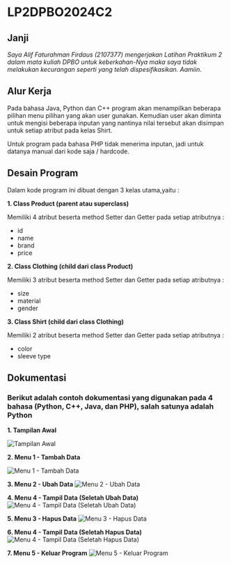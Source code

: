 # LP2DPBO2024C2

## Janji
*Saya Alif Faturahman Firdaus (2107377) mengerjakan Latihan Praktikum 2 dalam mata kuliah DPBO untuk keberkahan-Nya maka saya tidak melakukan kecurangan seperti yang telah dispesifikasikan. Aamiin.*

## Alur Kerja
Pada bahasa Java, Python dan C++ program akan menampilkan beberapa pilihan menu pilihan yang akan user gunakan. Kemudian user akan diminta untuk mengisi beberapa inputan yang nantinya nilai tersebut akan disimpan untuk setiap atribut pada kelas Shirt.

Untuk program pada bahasa PHP tidak menerima inputan, jadi untuk datanya manual dari kode saja / hardcode.

## Desain Program
Dalam kode program ini dibuat dengan 3 kelas utama,yaitu :

**1. Class Product (parent atau superclass)**

Memiliki 4 atribut beserta method Setter dan Getter pada setiap atributnya :
- id 
- name  
- brand  
- price

**2. Class Clothing (child dari class Product)**

Memiliki 3 atribut beserta method Setter dan Getter pada setiap atributnya :
- size
- material
- gender

**3. Class Shirt (child dari class Clothing)**

Memiliki 2 atribut beserta method Setter dan Getter pada setiap atributnya :
- color
- sleeve type

## Dokumentasi
### Berikut adalah contoh dokumentasi yang digunakan pada 4 bahasa (Python, C++, Java, dan PHP), salah satunya adalah Python
**1. Tampilan Awal**

![Tampilan Awal](https://github.com/Aliffaturahman/LP2DPBO2024C2/assets/100842759/ccc62289-2b91-4edc-9857-28427192e971)

**2. Menu 1 - Tambah Data**

![Menu 1 - Tambah Data](https://github.com/Aliffaturahman/LP2DPBO2024C2/assets/100842759/2a4f8df4-d1a0-45f4-92ca-599003abdd5f)

**3. Menu 2 - Ubah Data**
![Menu 2 - Ubah Data](https://github.com/Aliffaturahman/LP2DPBO2024C2/assets/100842759/46150dc9-c21d-46e8-a4a7-90e12b53fbfc)

**4. Menu 4 - Tampil Data (Seletah Ubah Data)**
![Menu 4 - Tampil Data (Seletah Ubah Data)](https://github.com/Aliffaturahman/LP2DPBO2024C2/assets/100842759/265ec51b-ae9c-46c2-bb69-2b2fd42a6b84)

**5. Menu 3 - Hapus Data**
![Menu 3 - Hapus Data](https://github.com/Aliffaturahman/LP2DPBO2024C2/assets/100842759/a41b7f10-1a93-4bd6-b1ec-e897edb041ab)

**6. Menu 4 - Tampil Data (Seletah Hapus Data)**
![Menu 4 - Tampil Data (Seletah Hapus Data)](https://github.com/Aliffaturahman/LP2DPBO2024C2/assets/100842759/5dfb722a-97ae-4a70-bb27-b9173e909e13)

**7. Menu 5 - Keluar Program**
![Menu 5 - Keluar Program](https://github.com/Aliffaturahman/LP2DPBO2024C2/assets/100842759/202bccb6-8ebb-4efb-a23f-1e2c792f0019)

